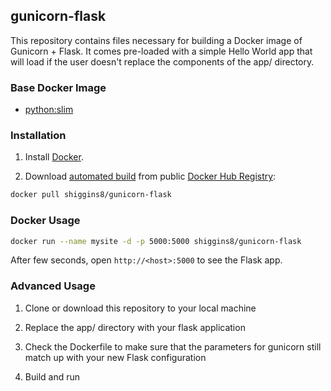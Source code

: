 ## gunicorn-flask

This repository contains files necessary for building a Docker image of
Gunicorn + Flask. It comes pre-loaded with a simple Hello World app that will
load if the user doesn't replace the components of the app/ directory.

### Base Docker Image

* [python:slim](https://hub.docker.com/_/python/)

### Installation

1. Install [Docker](https://www.docker.com/).

2. Download [automated build](https://registry.hub.docker.com/u/shiggins8/gunicorn-flask/) from public [Docker Hub Registry](https://registry.hub.docker.com/):

```bash
docker pull shiggins8/gunicorn-flask
```

### Docker Usage

```bash
docker run --name mysite -d -p 5000:5000 shiggins8/gunicorn-flask
```

After few seconds, open `http://<host>:5000` to see the Flask app.

### Advanced Usage

1. Clone or download this repository to your local machine

2. Replace the app/ directory with your flask application

3. Check the Dockerfile to make sure that the parameters for gunicorn still match up with your new Flask configuration

4. Build and run

